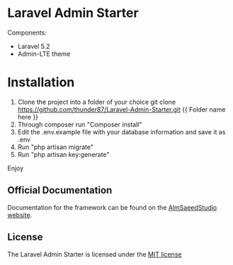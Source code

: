 # Laravel Admin Starter

Components:
- Laravel 5.2
- Admin-LTE theme
 

# Installation

1. Clone the project into a folder of your choice
   git clone https://github.com/thunder87/Laravel-Admin-Starter.git {{ Folder name here }}
2. Through composer run "Composer install"
3. Edit the .env.example file with your database information and save it as .env
4. Run "php artisan migrate"
5. Run "php artisan key:generate"

Enjoy

## Official Documentation

Documentation for the framework can be found on the [AlmSaeedStudio website](https://almsaeedstudio.com/themes/AdminLTE/documentation/index.html).

## License

The Laravel Admin Starter is licensed under the [MIT license](http://opensource.org/licenses/MIT)

